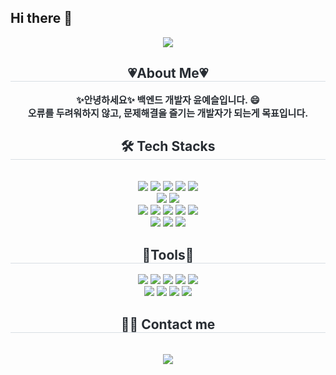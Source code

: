 ## Hi there 👋

<!--
**errorose/errorose** is a ✨ _special_ ✨ repository because its `README.md` (this file) appears on your GitHub profile.

Here are some ideas to get you started:

- 🔭 I’m currently working on ...
- 🌱 I’m currently learning ...
- 👯 I’m looking to collaborate on ...
- 🤔 I’m looking for help with ...
- 💬 Ask me about ...
- 📫 How to reach me: ...
- 😄 Pronouns: ...
- ⚡ Fun fact: ...
-->

<div align= "center">
  <img src="https://capsule-render.vercel.app/api?type=waving&color=auto&height=180&text=Hi!%20I'm%20errorose!&animation=twinkling&fontColor=ffffff&fontSize=40" />
</div>

<div align= "center"> 
  <h2 style="border-bottom: 1px solid #d8dee4; color: #282d33;"> 💗About Me💗 </h2>  
  <div style="font-weight: 700; font-size: 15px; text-align: center; color: #282d33;"> 
    ✨안녕하세요✨ 백엔드 개발자 윤예슬입니다. 😄 <br/></li>오류를 두려워하지 않고, 문제해결을 즐기는 개발자가 되는게 목표입니다. 
  </div> 
</div>

<div align= "center">
  <h2 style="border-bottom: 1px solid #d8dee4; color: #282d33;"> 🛠️ Tech Stacks </h2> <br> 
    <div style="margin: 0 auto; text-align: center;" align= "center"> 
          <img src="https://img.shields.io/badge/Java-007396?style=flat&logo=Java&logoColor=white">
          <img src="https://img.shields.io/badge/Spring-6DB33F?style=flat&logo=Spring&logoColor=white">
          <img src="https://img.shields.io/badge/Spring Boot-6DB33F?style=flat&logo=Spring Boot&logoColor=white">
          <img src="https://img.shields.io/badge/Node.js-339933?style=flat&logo=Node.js&logoColor=white">
          <img src="https://img.shields.io/badge/Express-000000?style=flat&logo=Express&logoColor=white"> <br>
          <img src="https://img.shields.io/badge/MySQL-4479A1?style=flat&logo=MySQL&logoColor=white">
          <img src="https://img.shields.io/badge/Oracle-F80000?style=flat&logo=Oracle&logoColor=white"> <br>
          <img src="https://img.shields.io/badge/HTML5-E34F26?style=flat&logo=HTML5&logoColor=white">
          <img src="https://img.shields.io/badge/CSS3-1572B6?style=flat&logo=CSS3&logoColor=white">
          <img src="https://img.shields.io/badge/typescript-%23007ACC.svg?style=flat&logo=typescript&logoColor=white">
          <img src="https://img.shields.io/badge/Javascript-F7DF1E?style=flat&logo=Javascript&logoColor=white">
          <img src="https://img.shields.io/badge/jQuery-0769AD?style=flat&logo=jQuery&logoColor=white"> <br>
          <img src="https://img.shields.io/badge/React-61DAFB?style=flat&logo=React&logoColor=white">
          <img src="https://img.shields.io/badge/Redux-764ABC?style=flat&logo=Redux&logoColor=white">
          <img src="https://img.shields.io/badge/Sass-CC6699?style=flat&logo=Sass&logoColor=white">
      </div>
</div>

<div align= "center"> 
  <h2 style="border-bottom: 1px solid #d8dee4; color: #282d33;"> 🔧Tools🔧 </h2> 
  <div align= "center">   
    <img src="https://img.shields.io/badge/IntelliJIDEA-000000.svg?style=flat&logo=intellij-idea&logoColor=white"/>
    <img src="https://img.shields.io/badge/Visual Studio Code-007ACC?style=flat&logo=VisualStudioCode&logoColor=white"/>
    <img src="https://img.shields.io/badge/MySQLWorkBench-4479A1?style=flat&logo=MySQL&logoColor=white"/> 
    <img src="https://img.shields.io/badge/Git-F05032?style=flat&logo=git&logoColor=white"/> 
    <img src="https://img.shields.io/badge/GitHub-181717?style=flat&logo=github&logoColor=white"/> <br>
    <img src="https://img.shields.io/badge/Slack-4a154b?style=flat&logo=slack&logoColor=white"/> 
    <img src="https://img.shields.io/badge/Notion-000000?style=flat&logo=notion&logoColor=white"/> 
    <img src="https://img.shields.io/badge/Figma-F24E1E?style=flat&logo=figma&logoColor=white"/>  
    <img src="https://img.shields.io/badge/Jira-0052CC?style=flat&logo=Jira&logoColor=white"/> 
  </div> 
</div>
    
<div align= "center">
  <h2 style="border-bottom: 1px solid #d8dee4; color: #282d33;"> 🧑‍💻 Contact me </h2> <br> 
  <div align= "center"> <a href=mailto:yoonyeseul2000@gmail.com> 
    <img src="https://img.shields.io/badge/Gmail-EA4335?style=flat&logo=Gmail&logoColor=white&link=mailto:yoonyeseul2000@gmail.com"> </a>
  </div> <br> 
</div>

<div align= "center"> 
</div> 






    
